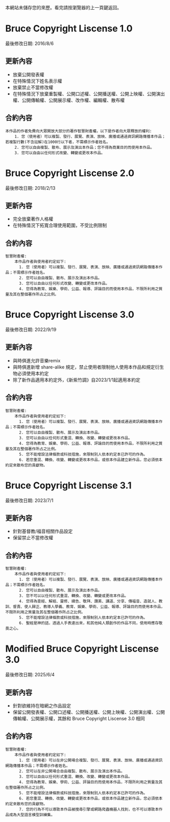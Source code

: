 本網站未儲存您的來歷。看完請按瀏覽器的上一頁鍵返回。
# Bruce Copyright Liscense 1.0
最後修改日期: 2016/8/6
## 更新內容
* 放棄公開發表權
* 在特殊情況下姓名表示權
* 放棄禁止不當修改權
* 在特殊情況下放棄重製權、公開口述權、公開播送權、公開上映權、公開演出權、公開傳輸權、公開展示權、改作權、編輯權、散布權

## 合約內容
```
本作品的作者免費向大眾開放大部分的著作智慧財產權。以下是作者向大眾釋放的權利:
    1. 您（使用者）可以複製、發行、展覽、表演、放映、廣播或通過資訊網路傳播本作品；若複製行數(不含註解)在1000行以下者，不需標示作者姓名。
    2. 您可以自由複製、散布、展示及演出本作品；您不得為商業目的而使用本作品。
    3. 您可以自由以任何形式改變、轉變或更改本作品。
```

# Bruce Copyright Liscense 2.0
最後修改日期: 2018/2/13
## 更新內容
* 完全放棄著作人格權
* 在特殊情況下拓寬合理使用範圍，不受比例限制

## 合約內容
```
智慧財產權:
    本作品作者與使用者約定如下:
      1. 您（使用者）可以複製、發行、展覽、表演、放映、廣播或通過資訊網路傳播本作品；不需標示作者姓名。
      2. 您可以自由複製、散布、展示及演出本作品。
      3. 您可以自由以任何形式改變、轉變或更改本作品。
      4. 您得為教育、娛樂、學術、公益、報導、評論目的而使用本作品，不限所利用之質量及其在整個著作所占之比例。
```

# Bruce Copyright Liscense 3.0
最後修改日期: 2022/9/19
## 更新內容
* 與時俱進允許音樂remix
* 與時俱進新增 share-alike 規定，禁止使用者限制他人使用本作品和規定衍生物必須使用本約定
* 除了新作品適用本約定外，《新紫竹調》自2023/1/1起適用本約定

## 合約內容
```
智慧財產權:
    本作品作者與使用者約定如下:
      1. 您（使用者）可以複製、發行、展覽、表演、放映、廣播或通過資訊網路傳播本作品；不需標示作者姓名。
      2. 您可以自由複製、散布、展示及演出本作品。
      3. 您可以自由以任何形式重混、轉換、改變、轉變或更改本作品。
      4. 您得為教育、娛樂、學術、公益、報導、評論目的而使用本作品，不限所利用之質量及其在整個著作所占之比例。
      5. 您不能增設法律條款或科技措施，來限制別人依本約定本已許可的作為。
      6. 若您重混、轉換、改變、轉變或更改本作品，或依本作品建立新作品，您必須依本約定來散布您的貢獻物。
```

# Bruce Copyright Liscense 3.1
最後修改日期: 2023/7/1
## 更新內容
* 針對基督教/福音相關作品設定
* 保留禁止不當修改權

## 合約內容
```
智慧財產權:
    本作品作者與使用者約定如下:
      1. 您（使用者）可以複製、發行、展覽、表演、放映、廣播或通過資訊網路傳播本作品；不需標示作者姓名。
      2. 您可以自由複製、散布、展示及演出本作品。
      3. 您不可以以任何形式重混、轉換、改變、轉變或更改本作品。
      4. 您得為查經、解經、靈修、禱告、敬拜、讚美、講道、分享、傳福音、造就人、教訓、督責、使人歸正、教導人學義、教育、娛樂、學術、公益、報導、評論目的而使用本作品，不限所利用之質量及其在整個著作所占之比例。
      5. 您不能增設法律條款或科技措施，來限制別人依本約定本已許可的作為。
      6. 聖經是神的話，透過人手表達出來，和其他純人類創作的作品不同，使用時應存敬畏之心。
```

# Modified Bruce Copyright Liscense 3.0
最後修改日期: 2025/6/4
## 更新內容
* 針對欲維持在暗網之作品設定
* 保留公開發表權、公開口述權、公開播送權、公開上映權、公開演出權、公開傳輸權、公開展示權，其餘和 Bruce Copyright Liscense 3.0 相同

## 合約內容
```
智慧財產權:
    本作品作者與使用者約定如下:
      1. 您（使用者）可以在非公開場合複製、發行、展覽、表演、放映、廣播或通過資訊網路傳播本作品；不需標示作者姓名。
      2. 您可以在非公開場合自由複製、散布、展示及演出本作品。
      3. 您可以自由以任何形式重混、轉換、改變、轉變或更改本作品。
      4. 您得為教育、娛樂、學術、公益、評論目的而使用本作品，不限所利用之質量及其在整個著作所占之比例。
      5. 您不能增設法律條款或科技措施，來限制別人依本約定本已許可的作為。
      6. 若您重混、轉換、改變、轉變或更改本作品，或依本作品建立新作品，您必須依本約定來散布您的貢獻物。
      7. 您的行為不可以導致本作品被搜尋引擎或網路爬蟲機器人找到，也不可以導致本作品成為大型語言模型訓練集。
```
